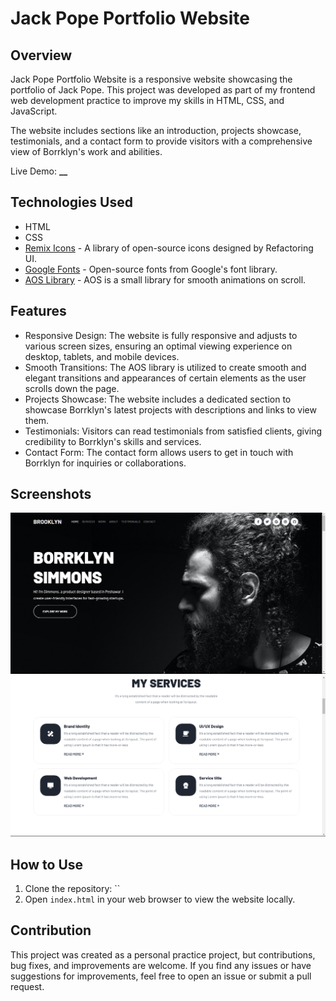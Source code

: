 # Jack Pope Portfolio Website

## Overview

Jack Pope Portfolio Website is a responsive website showcasing the portfolio of Jack Pope. This project was developed as part of my frontend web development practice to improve my skills in HTML, CSS, and JavaScript.

The website includes sections like an introduction, projects showcase, testimonials, and a contact form to provide visitors with a comprehensive view of Borrklyn's work and abilities.

Live Demo: **\_\_**

## Technologies Used

- HTML
- CSS
- [Remix Icons](https://remixicon.com) - A library of open-source icons designed by Refactoring UI.
- [Google Fonts](https://fonts.google.com) - Open-source fonts from Google's font library.
- [AOS Library](https://michalsnik.github.io/aos/) - AOS is a small library for smooth animations on scroll.

## Features

- Responsive Design: The website is fully responsive and adjusts to various screen sizes, ensuring an optimal viewing experience on desktop, tablets, and mobile devices.
- Smooth Transitions: The AOS library is utilized to create smooth and elegant transitions and appearances of certain elements as the user scrolls down the page.
- Projects Showcase: The website includes a dedicated section to showcase Borrklyn's latest projects with descriptions and links to view them.
- Testimonials: Visitors can read testimonials from satisfied clients, giving credibility to Borrklyn's skills and services.
- Contact Form: The contact form allows users to get in touch with Borrklyn for inquiries or collaborations.

## Screenshots

![Home Section](preview1.png)
![Services Section](preview2.png)

## How to Use

1. Clone the repository: ``
2. Open `index.html` in your web browser to view the website locally.

## Contribution

This project was created as a personal practice project, but contributions, bug fixes, and improvements are welcome. If you find any issues or have suggestions for improvements, feel free to open an issue or submit a pull request.
